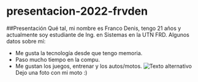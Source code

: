 # presentacion-2022-frvden
##Presentación 
Qué tal, mi nombre es Franco Denis, tengo 21 años y actualmente soy estudiante de Ing. en Sistemas en la UTN FRD.
Algunos datos sobre mí:
- Me gusta la tecnología desde que tengo memoria.
- Paso mucho tiempo en la compu.
- Me gustan los juegos, entrenar y los autos/motos.
![Texto alternativo](https://prnt.sc/vsIUEgvBaWPM "Título alternativo")
Dejo una foto con mi moto :)
